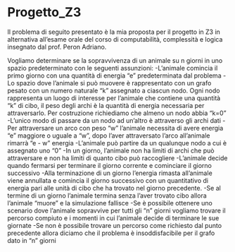 # Progetto_Z3
Il problema di seguito presentato è la mia proposta per il progetto in Z3 in alternativa all’esame orale del corso di computabilità, complessità e logica insegnato dal prof. Peron Adriano.

Vogliamo determinare se la sopravvivenza di un animale su n giorni in uno spazio predeterminato con le seguenti assunzioni: 
-L’animale comincia il primo giorno con una quantità di energia “e” predeterminata dal problema
-Lo spazio dove l’animale si può muovere è rappresentato con un grafo pesato con un numero naturale “k” assegnato a ciascun nodo. Ogni nodo rappresenta un luogo di interesse per l’animale che contiene una quantità “k” di cibo, il peso degli archi è la quantità di energia necessaria per attraversarlo. Per costruzione richiediamo che almeno un nodo abbia “k=0”
-L’unico modo di passare da un nodo ad un’altro è attraverso gli archi dati
-Per attraversare un arco con peso “w” l’animale necessita di avere energia “e” maggiore o uguale a “w”, dopo l’aver attraversato l’arco all’animale rimarrà “e - w” energia
-L’animale può partire da un qualunque nodo a cui è assegnato uno “0”
-In un giorno, l’animale non ha limiti di archi che può attraversare e non ha limiti di quanto cibo può raccogliere
-L’animale decide quando fermarsi per terminare il giorno corrente e cominciare il giorno successivo
-Alla terminazione di un giorno l’energia rimasta all’animale viene annullata e comincia il giorno successivo con un quantitativo di energia pari alle unità di cibo che ha trovato nel giorno precedente.
-Se al termine di un giorno l’animale termina senza l’aver trovato cibo allora l’animale “muore” e la simulazione fallisce
-Se è possibile ottenere uno scenario dove l’animale sopravvive per tutti gli “n” giorni vogliamo trovare il percorso compiuto e i momenti in cui l’animale decide di terminare le sue giornate
-Se non è possibile trovare un percorso come richiesto dal punto precedente allora diciamo che il problema è insoddisfacibile per il grafo dato in “n” giorni
